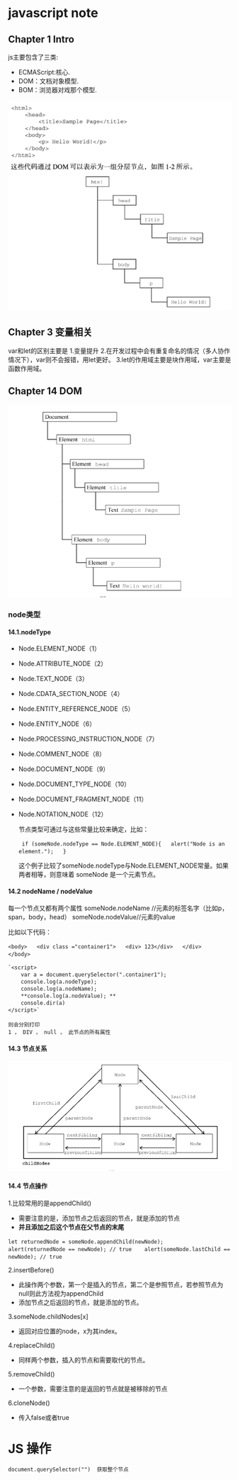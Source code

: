 # javascript note

## Chapter 1 Intro

   js主要包含了三类:   
   + ECMAScript:核心.  
   + DOM：文档对象模型.    
   + BOM：浏览器对戏那个模型.   

![1](pic/1.png)

## Chapter 3 变量相关

   var和let的区别主要是
   1.变量提升
   2.在开发过程中会有重复命名的情况（多人协作情况下），var则不会报错，用let更好。
   3.let的作用域主要是块作用域，var主要是函数作用域。
 
##  Chapter 14 DOM 

![1](pic/2.png)

### node类型

#### 14.1.nodeType

 + Node.ELEMENT_NODE（1）
 + Node.ATTRIBUTE_NODE（2）
 + Node.TEXT_NODE（3）
 + Node.CDATA_SECTION_NODE（4） 
 + Node.ENTITY_REFERENCE_NODE（5）
 + Node.ENTITY_NODE（6）
 + Node.PROCESSING_INSTRUCTION_NODE（7）
 + Node.COMMENT_NODE（8）
 + Node.DOCUMENT_NODE（9）
 + Node.DOCUMENT_TYPE_NODE（10）
 + Node.DOCUMENT_FRAGMENT_NODE（11）
 + Node.NOTATION_NODE（12）
 
    节点类型可通过与这些常量比较来确定，比如：  

	` if (someNode.nodeType == Node.ELEMENT_NODE){  
 	     alert("Node is an element.");  
	  }`    

    这个例子比较了someNode.nodeType与Node.ELEMENT_NODE常量。如果两者相等，则意味着
someNode 是一个元素节点。  
 
#### 14.2 nodeName / nodeValue
   
   每一个节点又都有两个属性
   someNode.nodeName //元素的标签名字（比如p，span，body，head）
   someNode.nodeValue//元素的value

   比如以下代码：  

   `<body>  
    <div class ="container1">  
        <div> 123</div>  
    </div>   
    </body>`   

    `<script>
        var a = document.querySelector(".container1");
        console.log(a.nodeType);
        console.log(a.nodeName);
        **console.log(a.nodeValue); **
        console.dir(a)
    </script>`  

    则会分别打印
    1 ， DIV ， null ， 此节点的所有属性

#### 14.3 节点关系
   
   ![3](pic/3.png)

#### 14.4 节点操作
   
   1.比较常用的是appendChild()  
   + 需要注意的是，添加节点之后返回的节点，就是添加的节点  
   + **并且添加之后这个节点在父节点的末尾**   
  
   `let returnedNode = someNode.appendChild(newNode);   
    alert(returnedNode == newNode); // true   
    alert(someNode.lastChild == newNode); // true `    
  
   2.insertBefore()  
   + 此操作两个参数，第一个是插入的节点，第二个是参照节点，若参照节点为null则此方法视为appendChild   
   + 添加节点之后返回的节点，就是添加的节点。   

   3.someNode.childNodes[x]  
   + 返回对应位置的node，x为其index。  

   4.replaceChild()  
   + 同样两个参数，插入的节点和需要取代的节点。  

   5.removeChild()  
   + 一个参数，需要注意的是返回的节点就是被移除的节点    

   6.cloneNode()
   + 传入false或者true
   





# JS 操作

    document.querySelector("")  获取整个节点


